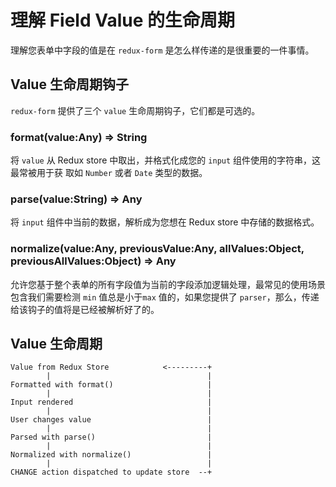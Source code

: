 # 理解 Field Value 的生命周期

理解您表单中字段的值是在 `redux-form` 是怎么样传递的是很重要的一件事情。

## Value 生命周期钩子

`redux-form` 提供了三个 `value` 生命周期钩子，它们都是可选的。

### format(value:Any) => String

将 `value` 从 Redux store 中取出，并格式化成您的 `input` 组件使用的字符串，这最常被用于获
取如 `Number` 或者 `Date` 类型的数据。

### parse(value:String) => Any

将 `input` 组件中当前的数据，解析成为您想在 Redux store 中存储的数据格式。

### normalize(value:Any, previousValue:Any, allValues:Object, previousAllValues:Object) => Any

允许您基于整个表单的所有字段值为当前的字段添加逻辑处理，最常见的使用场景包含我们需要检测 `min`
值总是小于`max` 值的，如果您提供了 `parser`，那么，传递给该钩子的值将是已经被解析好了的。

## Value 生命周期

```text
Value from Redux Store            <---------+
        |                                   |
Formatted with format()                     |
        |                                   |
Input rendered                              |
        |                                   |
User changes value                          |
        |                                   |
Parsed with parse()                         |
        |                                   |
Normalized with normalize()                 |
        |                                   |
CHANGE action dispatched to update store  --+


```
